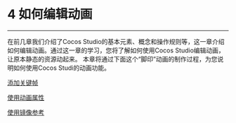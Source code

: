 # 4 如何编辑动画
---
在前几章我们介绍了Cocos Studio的基本元素、概念和操作规则等，这一章介绍如何编辑动画。通过这一章的学习，您将了解如何使用Cocos Studio编辑动画，让原本静态的资源动起来。
本章将通过下面这个“脚印”动画的制作过程，为您说明如何使用Cocos Studi的动画功能。


[添加关键帧](../add-key-frame/zh.md)

[使用动画属性](../animation-property/zh.md)

[使用镜像参考](../onionskin/zh.md)
